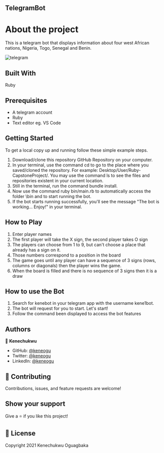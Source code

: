 ## TelegramBot


# About the project

This is a telegram bot that displays information about four west African nations, Nigeria, Togo, Senegal and Benin.

![telegram](https://user-images.githubusercontent.com/53356820/105992549-90320680-60a5-11eb-9063-65ff75c9866d.png)

## Built With

Ruby

## Prerequisites

- A telegram account 
- Ruby
- Text editor eg. VS Code

## Getting Started
To get a local copy up and running follow these simple example steps.​

1. Download/clone this repository GitHub Repository on your computer.
2. In your terminal, use the command cd to go to the place where you saved/cloned the repository. For example:  Desktop/User/Ruby-CapstoneProject/. You may use the command ls to see the files and repositories existent in your current location.
3. Still in the terminal, run the command bundle install.
4. Now use the command ruby bin/main.rb to automatically access the folder \bin and to start running the bot.
5. If the bot starts running successfully, you'll see the message "The bot is working... Enjoy!" in your terminal.

## How to Play

1. Enter player names
2. The first player will take the X sign, the second player takes O sign
3. The players can choose from 1 to 9, but can't choose a place that already has a sign on it.
4. Those numbers correspond to a position in the board
5. The game goes until any player can have a sequence of 3 signs (rows,  columns or diagonals) then the player wins the game.
6. When the board is filled and there is no sequence of 3 signs then it is a draw

## How to use the Bot

1. Search for kenebot in your telegram app with the username kene1bot.
2. The bot will request for you to start. Let's start!
3. Follow the command been displayed to access the bot features

## Authors

👤 **Kenechukwu**

- GitHub: [@keneogu](https://github.com/keneogu)
- Twitter: [@keneogu](https://twitter.com/keneogu)
- LinkedIn: [@keneogu](https://www.linkedin.com/in/oguagbaka-kenechukwu-8b2289179/)

## 🤝 Contributing

Contributions, issues, and feature requests are welcome!

## Show your support

Give a ⭐️ if you like this project!

## 📝 License
Copyright 2021 Kenechukwu Oguagbaka
